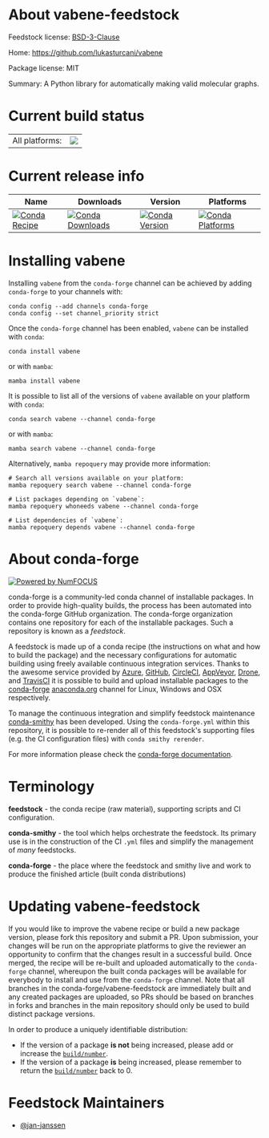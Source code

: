 About vabene-feedstock
======================

Feedstock license: [BSD-3-Clause](https://github.com/conda-forge/vabene-feedstock/blob/main/LICENSE.txt)

Home: https://github.com/lukasturcani/vabene

Package license: MIT

Summary: A Python library for automatically making valid molecular graphs.

Current build status
====================


<table><tr><td>All platforms:</td>
    <td>
      <a href="https://dev.azure.com/conda-forge/feedstock-builds/_build/latest?definitionId=20767&branchName=main">
        <img src="https://dev.azure.com/conda-forge/feedstock-builds/_apis/build/status/vabene-feedstock?branchName=main">
      </a>
    </td>
  </tr>
</table>

Current release info
====================

| Name | Downloads | Version | Platforms |
| --- | --- | --- | --- |
| [![Conda Recipe](https://img.shields.io/badge/recipe-vabene-green.svg)](https://anaconda.org/conda-forge/vabene) | [![Conda Downloads](https://img.shields.io/conda/dn/conda-forge/vabene.svg)](https://anaconda.org/conda-forge/vabene) | [![Conda Version](https://img.shields.io/conda/vn/conda-forge/vabene.svg)](https://anaconda.org/conda-forge/vabene) | [![Conda Platforms](https://img.shields.io/conda/pn/conda-forge/vabene.svg)](https://anaconda.org/conda-forge/vabene) |

Installing vabene
=================

Installing `vabene` from the `conda-forge` channel can be achieved by adding `conda-forge` to your channels with:

```
conda config --add channels conda-forge
conda config --set channel_priority strict
```

Once the `conda-forge` channel has been enabled, `vabene` can be installed with `conda`:

```
conda install vabene
```

or with `mamba`:

```
mamba install vabene
```

It is possible to list all of the versions of `vabene` available on your platform with `conda`:

```
conda search vabene --channel conda-forge
```

or with `mamba`:

```
mamba search vabene --channel conda-forge
```

Alternatively, `mamba repoquery` may provide more information:

```
# Search all versions available on your platform:
mamba repoquery search vabene --channel conda-forge

# List packages depending on `vabene`:
mamba repoquery whoneeds vabene --channel conda-forge

# List dependencies of `vabene`:
mamba repoquery depends vabene --channel conda-forge
```


About conda-forge
=================

[![Powered by
NumFOCUS](https://img.shields.io/badge/powered%20by-NumFOCUS-orange.svg?style=flat&colorA=E1523D&colorB=007D8A)](https://numfocus.org)

conda-forge is a community-led conda channel of installable packages.
In order to provide high-quality builds, the process has been automated into the
conda-forge GitHub organization. The conda-forge organization contains one repository
for each of the installable packages. Such a repository is known as a *feedstock*.

A feedstock is made up of a conda recipe (the instructions on what and how to build
the package) and the necessary configurations for automatic building using freely
available continuous integration services. Thanks to the awesome service provided by
[Azure](https://azure.microsoft.com/en-us/services/devops/), [GitHub](https://github.com/),
[CircleCI](https://circleci.com/), [AppVeyor](https://www.appveyor.com/),
[Drone](https://cloud.drone.io/welcome), and [TravisCI](https://travis-ci.com/)
it is possible to build and upload installable packages to the
[conda-forge](https://anaconda.org/conda-forge) [anaconda.org](https://anaconda.org/)
channel for Linux, Windows and OSX respectively.

To manage the continuous integration and simplify feedstock maintenance
[conda-smithy](https://github.com/conda-forge/conda-smithy) has been developed.
Using the ``conda-forge.yml`` within this repository, it is possible to re-render all of
this feedstock's supporting files (e.g. the CI configuration files) with ``conda smithy rerender``.

For more information please check the [conda-forge documentation](https://conda-forge.org/docs/).

Terminology
===========

**feedstock** - the conda recipe (raw material), supporting scripts and CI configuration.

**conda-smithy** - the tool which helps orchestrate the feedstock.
                   Its primary use is in the construction of the CI ``.yml`` files
                   and simplify the management of *many* feedstocks.

**conda-forge** - the place where the feedstock and smithy live and work to
                  produce the finished article (built conda distributions)


Updating vabene-feedstock
=========================

If you would like to improve the vabene recipe or build a new
package version, please fork this repository and submit a PR. Upon submission,
your changes will be run on the appropriate platforms to give the reviewer an
opportunity to confirm that the changes result in a successful build. Once
merged, the recipe will be re-built and uploaded automatically to the
`conda-forge` channel, whereupon the built conda packages will be available for
everybody to install and use from the `conda-forge` channel.
Note that all branches in the conda-forge/vabene-feedstock are
immediately built and any created packages are uploaded, so PRs should be based
on branches in forks and branches in the main repository should only be used to
build distinct package versions.

In order to produce a uniquely identifiable distribution:
 * If the version of a package **is not** being increased, please add or increase
   the [``build/number``](https://docs.conda.io/projects/conda-build/en/latest/resources/define-metadata.html#build-number-and-string).
 * If the version of a package **is** being increased, please remember to return
   the [``build/number``](https://docs.conda.io/projects/conda-build/en/latest/resources/define-metadata.html#build-number-and-string)
   back to 0.

Feedstock Maintainers
=====================

* [@jan-janssen](https://github.com/jan-janssen/)

